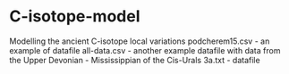 # C-isotope-model
Modelling the ancient C-isotope local variations 
podcherem15.csv - an example of datafile
all-data.csv - another example datafile with data from the Upper Devonian - Mississippian of the Cis-Urals
3a.txt - datafile
